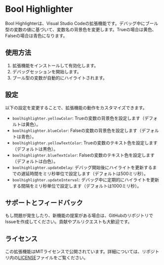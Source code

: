 # Bool Highlighter

Bool Highlighterは、Visual Studio Codeの拡張機能です。デバッグ中にブール型の変数の値に基づいて、変数名の背景色を変更します。Trueの場合は黄色、Falseの場合は青色になります。

## 使用方法

1. 拡張機能をインストールして有効化します。
2. デバッグセッションを開始します。
3. ブール型の変数が自動的にハイライトされます。

## 設定

以下の設定を変更することで、拡張機能の動作をカスタマイズできます。

- `boolhighlighter.yellowColor`: Trueの変数の背景色を設定します（デフォルトは黄色）。
- `boolhighlighter.blueColor`: Falseの変数の背景色を設定します（デフォルトは青色）。
- `boolhighlighter.yellowTextColor`: Trueの変数のテキスト色を設定します（デフォルトは黒色）。
- `boolhighlighter.blueTextColor`: Falseの変数のテキスト色を設定します（デフォルトは白色）。
- `boolhighlighter.updateDelay`: デバッグ開始後にハイライトを更新するまでの遅延時間をミリ秒単位で設定します（デフォルトは500ミリ秒）。
- `boolhighlighter.updateInterval`: デバッグ中に定期的にハイライトを更新する間隔をミリ秒単位で設定します（デフォルトは1000ミリ秒）。

## サポートとフィードバック

もし問題が発生したり、新機能の提案がある場合は、GitHubのリポジトリでIssueを作成してください。貢献やプルリクエストも大歓迎です。

## ライセンス

この拡張機能はMITライセンスで公開されています。詳細については、リポジトリ内の[LICENSE](LICENSE)ファイルをご覧ください。


